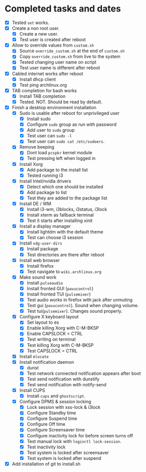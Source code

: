 # Completed tasks and dates

- [X] Tested `set` works.
- [X] Create a non root user.
  - [X] Create a new user.
  - [X] Test user is created after reboot
- [X] Allow to override values from `custom.sh`
  - [X] Source `override_custom.sh` at the end of `custom.sh`
  - [X] Copy `override_custom.sh` from live to the system
  - [X] Tested changing user name on script
  - [X] Test user name is different after reboot
- [X] Cabled internet works after reboot
  - [X] Install dhcp client
  - [X] Test ping archlinux.org
- [X] TAB completion for bash works
  - [X] Install TAB completion
  - [X] Tested. NOT. Should be read by default.
- [X] Finish a desktop environment installation
  - [X] Sudo is usable after reboot for unprivileged user
    - [X] Install sudo
    - [X] Configure `sudo` group as run with password
    - [X] Add user to `sudo` group
    - [X] Test user can `sudo -l`
    - [X] Test user can `sudo cat /etc/sudoers`.
  - [X] Remove beeping
    - [X] Dont load `pcspkr` kernel module
    - [X] Test pressing left when logged in
  - [X] Install Xorg
    - [X] Add package to the install list
    - [X] Tested running i3
  - [X] Install Intel/nvidia drivers
    - [X] Detect which one should be installed
    - [X] Add package to list
    - [X] Test they are added to the package list
  - [X] Install DE / WM
    - [X] Install i3-wm, i3blocks, i3status, i3lock
    - [X] Install xterm as fallback terminal
    - [X] Test it starts after installing xinit
  - [X] Install a display manager
    - [X] Install lightdm with the default theme
    - [X] Test can choose i3 session
  - [X] Install `xdg-user-dirs`
    - [X] Install package
    - [X] Test directories are there after reboot
  - [X] Install web browser
    - [X] Install firefox
    - [X] Test navigate to `wiki.archlinux.org`
  - [X] Make sound work
    - [X] Install `pulseaudio`
    - [X] Install fronted GUI (`pavucontrol`)
    - [X] Install fronted TUI (`pulsemixer`)
    - [X] Test audio works in firefox with jack after unmuting
    - [X] Test gui (`pavucontrol`). Sound when changing volume.
    - [X] Test tui(`pulsemixer`). Changes sound properly.
  - [X] Configure X keyboard layout
    - [X] Set layout to es
    - [X] Enable killing Xorg with C-M-BKSP
    - [X] Enable CAPSLOCK = CTRL
    - [X] Test writing on terminal
    - [X] Test killing Xorg with C-M-BKSP
    - [X] Test CAPSLOCK = CTRL
  - [X] Install `mlocate`
  - [X] Install notification daemon
    - [X] dunst
    - [X] Test network connected notification appears after boot
    - [X] Test send notification with dunstify
    - [X] Test send notification with notify-send
  - [X] Install CUPS
    - [X] Install `cups` and `ghostscript`.
  - [X] Configure DPMS & session locking
    - [X] Lock session with xss-lock & i3lock
    - [X] Configure Standby time
    - [X] Configure Suspend time
    - [X] Configure Off time
    - [X] Configure Screensaver time
    - [X] Configure inactivity lock for before screen turns off
    - [X] Test manual lock with `loginctl lock-session`.
    - [X] Test inactivity lock
    - [X] Test system is locked after screensaver
    - [X] Test system is locked after suspend
- [X] Add installation of git to install.sh
